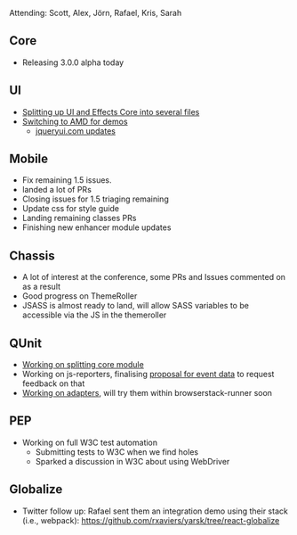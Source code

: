 Attending: Scott, Alex, Jörn, Rafael, Kris, Sarah

## Core
* Releasing 3.0.0 alpha today

## UI
* [Splitting up UI and Effects Core into several files](https://github.com/jquery/jquery-ui/pull/1569)
* [Switching to AMD for demos](https://github.com/jquery/jquery-ui/pull/1557)
  * [jqueryui.com updates](https://github.com/jquery/jqueryui.com/pull/113)

## Mobile
* Fix remaining 1.5 issues.
* landed a lot of PRs
* Closing issues for 1.5 triaging remaining
* Update css for style guide
* Landing remaining classes PRs
* Finishing new enhancer module updates

## Chassis
* A lot of interest at the conference, some PRs and Issues commented on as a result
* Good progress on ThemeRoller
* JSASS is almost ready to land, will allow SASS variables to be accessible via the JS in the themeroller

## QUnit
* [Working on splitting core module](https://github.com/jquery/qunit/pull/785#issuecomment-113143354)
* Working on js-reporters, finalising [proposal for event data](https://docs.google.com/document/d/1E9X90ODgnMW8bTssIAkfRIQiGX0n0FaGI1vk3geviIs/edit) to request feedback on that
* [Working on adapters](https://github.com/fcarstens/js-test-examples), will try them within browserstack-runner soon

## PEP
* Working on full W3C test automation
  * Submitting tests to W3C when we find holes
  * Sparked a discussion in W3C about using WebDriver

## Globalize
* Twitter follow up: Rafael sent them an integration demo using their stack (i.e., webpack): https://github.com/rxaviers/yarsk/tree/react-globalize
